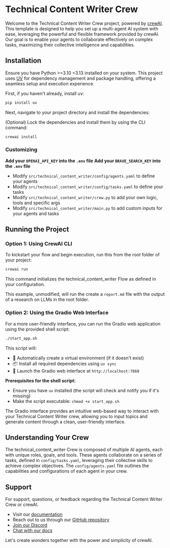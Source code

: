# Technical Content Writer Crew

Welcome to the Technical Content Writer Crew project, powered by [crewAI](https://crewai.com). This template is designed to help you set up a multi-agent AI system with ease, leveraging the powerful and flexible framework provided by crewAI. Our goal is to enable your agents to collaborate effectively on complex tasks, maximizing their collective intelligence and capabilities.

## Installation

Ensure you have Python >=3.10 <3.13 installed on your system. This project uses [UV](https://docs.astral.sh/uv/) for dependency management and package handling, offering a seamless setup and execution experience.

First, if you haven't already, install uv:

```bash
pip install uv
```

Next, navigate to your project directory and install the dependencies:

(Optional) Lock the dependencies and install them by using the CLI command:

```bash
crewai install
```

### Customizing

**Add your `OPENAI_API_KEY` into the `.env` file**
**Add your `BRAVE_SEARCH_KEY` into the `.env` file**

- Modify `src/technical_content_writer/config/agents.yaml` to define your agents
- Modify `src/technical_content_writer/config/tasks.yaml` to define your tasks
- Modify `src/technical_content_writer/crew.py` to add your own logic, tools and specific args
- Modify `src/technical_content_writer/main.py` to add custom inputs for your agents and tasks

## Running the Project

### Option 1: Using CrewAI CLI

To kickstart your flow and begin execution, run this from the root folder of your project:

```bash
crewai run
```

This command initializes the technical_content_writer Flow as defined in your configuration.

This example, unmodified, will run the create a `report.md` file with the output of a research on LLMs in the root folder.

### Option 2: Using the Gradio Web Interface

For a more user-friendly interface, you can run the Gradio web application using the provided shell script:

```bash
./start_app.sh
```

This script will:

- 🔧 Automatically create a virtual environment (if it doesn't exist)
- 📦 Install all required dependencies using `uv sync`
- 🚀 Launch the Gradio web interface at `http://localhost:7860`

**Prerequisites for the shell script:**

- Ensure you have `uv` installed (the script will check and notify you if it's missing)
- Make the script executable: `chmod +x start_app.sh`

The Gradio interface provides an intuitive web-based way to interact with your Technical Content Writer crew, allowing you to input topics and generate content through a clean, user-friendly interface.

## Understanding Your Crew

The technical_content_writer Crew is composed of multiple AI agents, each with unique roles, goals, and tools. These agents collaborate on a series of tasks, defined in `config/tasks.yaml`, leveraging their collective skills to achieve complex objectives. The `config/agents.yaml` file outlines the capabilities and configurations of each agent in your crew.

## Support

For support, questions, or feedback regarding the Technical Content Writer Crew or crewAI.

- Visit our [documentation](https://docs.crewai.com)
- Reach out to us through our [GitHub repository](https://github.com/joaomdmoura/crewai)
- [Join our Discord](https://discord.com/invite/X4JWnZnxPb)
- [Chat with our docs](https://chatg.pt/DWjSBZn)

Let's create wonders together with the power and simplicity of crewAI.

